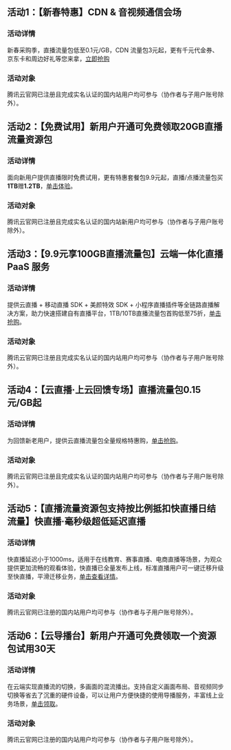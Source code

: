 ## 活动1：【新春特惠】CDN & 音视频通信会场

### 活动详情

新春采购季，直播流量包低至0.1元/GB，CDN 流量包3元起，更有千元代金券、京东卡和周边好礼等您来拿，[立即抢购](https://cloud.tencent.com/act/pro/spring_festival_activities?from=15993#云直播)

### 活动对象

腾讯云官网已注册且完成实名认证的国内站用户均可参与（协作者与子用户账号除外）。

## 活动2：【免费试用】新用户开通可免费领取20GB直播流量资源包

### 活动详情

面向新用户提供直播限时免费试用，更有特惠套餐包9.9元起，直播/点播流量包买**1TB**赠**1.2TB**，[单击体验](https://cloud.tencent.com/act/pro/video_freetrial?from=14867)。

### 活动对象

腾讯云官网已注册且完成实名认证的国内站新用户均可参与（协作者与子用户账号除外）。

## 活动3：【9.9元享100GB直播流量包】云端一体化直播 PaaS 服务

### 活动详情

提供云直播 + 移动直播 SDK + 美颜特效 SDK + 小程序直播插件等全链路直播解决方案，助力快速搭建自有直播平台，1TB/10TB直播流量包首购低至75折，[单击抢购]( https://cloud.tencent.com/act/pro/cssall?from=14593)。

### 活动对象

腾讯云官网已注册且完成实名认证的国内站用户均可参与（协作者与子用户账号除外）。



## 活动4：【云直播·上云回馈专场】直播流量包0.15元/GB起

### 活动详情

为回馈新老用户，提供云直播流量包全量规格特惠购，[单击抢购](https://cloud.tencent.com/act/appreciation?from=14565#live-0)。

### 活动对象

腾讯云官网已注册且完成实名认证的国内站用户均可参与（协作者与子用户账号除外）。


## 活动5：【直播流量资源包支持按比例抵扣快直播日结流量】快直播·毫秒级超低延迟直播

### 活动详情

快直播延迟小于1000ms，适用于在线教育、赛事直播、电商直播等场景，为观众提供更加流畅的观看体验，快直播已全量发布上线，标准直播用户可一键迁移升级至快直播，平滑迁移业务，[单击查看详情](https://cloud.tencent.com/act/pro/LEB?from=14594)。

### 活动对象

腾讯云官网已注册的国内站用户均可参与（协作者与子用户账号除外）。



## 活动6：【云导播台】新用户开通可免费领取一个资源包试用30天

### 活动详情

在云端实现直播流的切换，多画面的混流播出。支持自定义画面布局、音视频同步切换等省去了沉重的硬件设备，可以让用户方便快捷的使用导播服务，丰富线上业务场景，[单击领取](https://cloud.tencent.com/act/pro/lvc?from=14560)。

### 活动对象

腾讯云官网已注册的国内站用户均可参与（协作者与子用户账号除外）。
